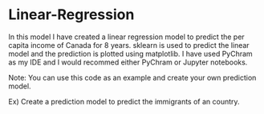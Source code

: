 # Linear-Regression

In this model I have created a linear regression model to predict the per capita income of Canada for 8 years.
sklearn is used to predict the linear model and the prediction is plotted using matplotlib.
I have used PyChram as my IDE and I would recommed either PyChram or Jupyter notebooks.

Note: You can use this code as an example and create your own prediction model.

Ex) Create a prediction model to predict the immigrants of an country.
